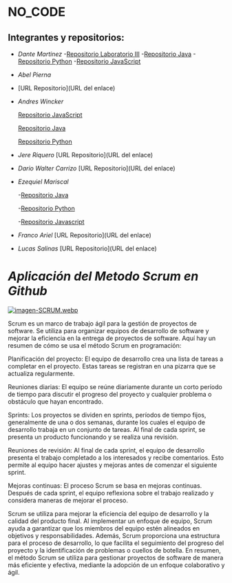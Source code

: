 # NO_CODE 
## Integrantes y repositorios:

- *Dante Martinez*
-[Repositorio Laboratorio III](https://github.com/mzadante/UTN-Tecnicatura-III-Lenguajes)
   -[Repositorio Java](https://github.com/mzadante/UTN-Tecnicatura-III-Lenguajes/tree/main/Tecnicatura3Java)
   -[Repositorio Python](https://github.com/mzadante/UTN-Tecnicatura-III-Lenguajes/tree/main/Tecnicatura3Py)
   -[Repositorio JavaScript](https://github.com/mzadante/UTN-Tecnicatura-III-Lenguajes/tree/main/Tecnicatura3Js)
- *Abel Pierna*
- [URL Repositorio](URL del enlace)
- *Andres Wincker*

   [Repositorio JavaScript](https://github.com/andreswinck/tecnicaturaGit/tree/master/Tecnicatura3JS)

   [Repositorio Java](https://github.com/andreswinck/tecnicaturaGit/tree/master/Tecnicatura3Java)

   [Repositorio Python](https://github.com/andreswinck/tecnicaturaGit/tree/master/Tecnicatura3Py)


- *Jere Riquero*
[URL Repositorio](URL del enlace)
- *Dario Walter Carrizo*
[URL Repositorio](URL del enlace)
- *Ezequiel Mariscal*

   -[Repositorio Java](https://github.com/ezequielmariscal/Tecnicatura3Java)

   -[Repositorio Python](https://github.com/ezequielmariscal/Tecnicatura3Py)

   -[Repositorio Javascript](https://github.com/ezequielmariscal/Tecnicatura3Js)

- *Franco Ariel*
[URL Repositorio](URL del enlace)
- *Lucas Salinas*
[URL Repositorio](URL del enlace)


# ***Aplicación del Metodo Scrum en Github***

[![imagen-SCRUM.webp](https://i.postimg.cc/L8v27MgN/imagen-SCRUM.webp)](https://postimg.cc/bZG7DWTt)

Scrum es un marco de trabajo ágil para la gestión de proyectos de software. Se utiliza para organizar equipos de desarrollo de software y mejorar la eficiencia en la entrega de proyectos de software. Aquí hay un resumen de cómo se usa el método Scrum en programación:

Planificación del proyecto: El equipo de desarrollo crea una lista de tareas a completar en el proyecto. Estas tareas se registran en una pizarra que se actualiza regularmente.

Reuniones diarias: El equipo se reúne diariamente durante un corto período de tiempo para discutir el progreso del proyecto y cualquier problema o obstáculo que hayan encontrado.

Sprints: Los proyectos se dividen en sprints, períodos de tiempo fijos, generalmente de una o dos semanas, durante los cuales el equipo de desarrollo trabaja en un conjunto de tareas. Al final de cada sprint, se presenta un producto funcionando y se realiza una revisión.

Reuniones de revisión: Al final de cada sprint, el equipo de desarrollo presenta el trabajo completado a los interesados y recibe comentarios. Esto permite al equipo hacer ajustes y mejoras antes de comenzar el siguiente sprint.

Mejoras continuas: El proceso Scrum se basa en mejoras continuas. Después de cada sprint, el equipo reflexiona sobre el trabajo realizado y considera maneras de mejorar el proceso.

Scrum se utiliza para mejorar la eficiencia del equipo de desarrollo y la calidad del producto final. Al implementar un enfoque de equipo, Scrum ayuda a garantizar que los miembros del equipo estén alineados en objetivos y responsabilidades. Además, Scrum proporciona una estructura para el proceso de desarrollo, lo que facilita el seguimiento del progreso del proyecto y la identificación de problemas o cuellos de botella. En resumen, el método Scrum se utiliza para gestionar proyectos de software de manera más eficiente y efectiva, mediante la adopción de un enfoque colaborativo y ágil.
